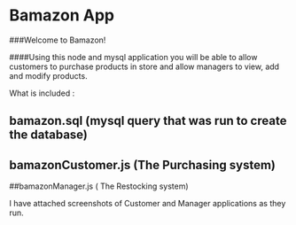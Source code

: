 # Bamazon App

###Welcome to Bamazon!

####Using this node and mysql application you will be able to allow customers to purchase products in store and allow managers to view, add and modify products.

What is included :
## bamazon.sql (mysql query that was run to create the database)
## bamazonCustomer.js (The Purchasing system)
##bamazonManager.js ( The Restocking system)
  
  I have attached screenshots of Customer and Manager applications as they run.  
